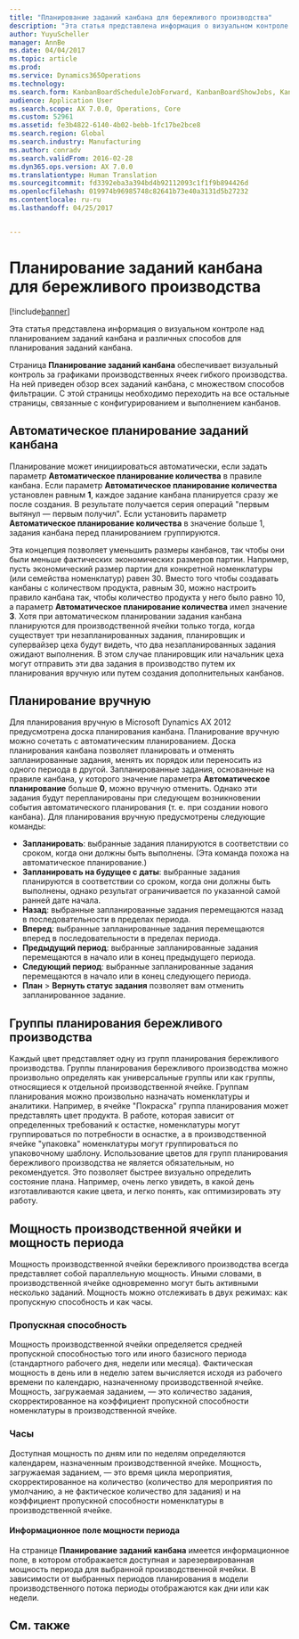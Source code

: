 ```yaml
---
title: "Планирование заданий канбана для бережливого производства"
description: "Эта статья представлена информация о визуальном контроле над планированием заданий канбана и различных способов для планирования заданий канбана."
author: YuyuScheller
manager: AnnBe
ms.date: 04/04/2017
ms.topic: article
ms.prod: 
ms.service: Dynamics365Operations
ms.technology: 
ms.search.form: KanbanBoardScheduleJobForward, KanbanBoardShowJobs, KanbanJobSchedulingListPage
audience: Application User
ms.search.scope: AX 7.0.0, Operations, Core
ms.custom: 52961
ms.assetid: fe3b4822-6140-4b02-bebb-1fc17be2bce8
ms.search.region: Global
ms.search.industry: Manufacturing
ms.author: conradv
ms.search.validFrom: 2016-02-28
ms.dyn365.ops.version: AX 7.0.0
ms.translationtype: Human Translation
ms.sourcegitcommit: fd3392eba3a394bd4b92112093c1f1f9b894426d
ms.openlocfilehash: 019974b96985748c82641b73e40a3131d5b27232
ms.contentlocale: ru-ru
ms.lasthandoff: 04/25/2017


---
```


# <a name="kanban-job-scheduling-for-lean-manufacturing"></a>Планирование заданий канбана для бережливого производства

[!include[banner](../includes/banner.md)]


Эта статья представлена информация о визуальном контроле над планированием заданий канбана и различных способов для планирования заданий канбана.  

Страница **Планирование заданий канбана** обеспечивает визуальный контроль за графиками производственных ячеек гибкого производства. На ней приведен обзор всех заданий канбана, с множеством способов фильтрации. С этой страницы необходимо переходить на все остальные страницы, связанные с конфигурированием и выполнением канбанов.

## <a name="automatic-scheduling-of-kanban-jobs"></a>Автоматическое планирование заданий канбана
Планирование может инициироваться автоматически, если задать параметр **Автоматическое планирование количества** в правиле канбана. Если параметр **Автоматическое планирование количества** установлен равным **1**, каждое задание канбана планируется сразу же после создания. В результате получается серия операций "первым вытянул — первым получил". Если установить параметр **Автоматическое планирование количества** в значение больше 1, задания канбана перед планированием группируются. 

Эта концепция позволяет уменьшить размеры канбанов, так чтобы они были меньше фактических экономических размеров партии. Например, пусть экономический размер партии для конкретной номенклатуры (или семейства номенклатур) равен 30. Вместо того чтобы создавать канбаны с количеством продукта, равным 30, можно настроить правило канбана так, чтобы количество продукта у него было равно 10, а параметр **Автоматическое планирование количества** имел значение **3**. Хотя при автоматическом планировании задания канбана планируются для производственной ячейки только тогда, когда существует три незапланированных задания, планировщик и супервайзер цеха будут видеть, что два незапланированных задания ожидают выполнения. В этом случае планировщик или начальник цеха могут отправить эти два задания в производство путем их планирования вручную или путем создания дополнительных канбанов.

## <a name="manual-scheduling"></a>Планирование вручную
Для планирования вручную в Microsoft Dynamics AX 2012 предусмотрена доска планирования канбана. Планирование вручную можно сочетать с автоматическим планированием. Доска планирования канбана позволяет планировать и отменять запланированные задания, менять их порядок или переносить из одного периода в другой. Запланированные задания, основанные на правиле канбана, у которого значение параметра **Автоматическое планирование** больше **0**, можно вручную отменить. Однако эти задания будут перепланированы при следующем возникновении события автоматического планирования (т. е. при создании нового канбана). Для планирования вручную предусмотрены следующие команды:

-   **Запланировать**: выбранные задания планируются в соответствии со сроком, когда они должны быть выполнены. (Эта команда похожа на автоматическое планирование.)
-   **Запланировать на будущее с даты**: выбранные задания планируются в соответствии со сроком, когда они должны быть выполнены, однако результат ограничивается по указанной самой ранней дате начала.
-   **Назад**: выбранные запланированные задания перемещаются назад в последовательности в пределах периода.
-   **Вперед**: выбранные запланированные задания перемещаются вперед в последовательности в пределах периода.
-   **Предыдущий период**: выбранные запланированные задания перемещаются в начало или в конец предыдущего периода.
-   **Следующий период**: выбранные запланированные задания перемещаются в начало или в конец следующего периода.
-   **План** &gt; **Вернуть статус задания** позволяет вам отменить запланированное задание.

## <a name="lean-scheduling-groups"></a>Группы планирования бережливого производства
Каждый цвет представляет одну из групп планирования бережливого производства. Группы планирования бережливого производства можно произвольно определять как универсальные группы или как группы, относящиеся к отдельной производственной ячейке. Группам планирования можно произвольно назначать номенклатуры и аналитики. Например, в ячейке "Покраска" группа планирования может представлять цвет продукта. В работе, которая зависит от определенных требований к остастке, номенклатуры могут группироваться по потребности в оснастке, а в производственной ячейке "упаковка" номенклатуры могут группироваться по упаковочному шаблону. Использование цветов для групп планирования бережливого производства не является обязательным, но рекомендуется. Это позволяет быстрее визуально определить состояние плана. Например, очень легко увидеть, в какой день изготавливаются какие цвета, и легко понять, как оптимизировать эту работу.

## <a name="work-cell-capacity-and-period-capacity"></a>Мощность производственной ячейки и мощность периода
Мощность производственной ячейки бережливого производства всегда представляет собой параллельную мощность. Иными словами, в производственной ячейке одновременно могут быть активными несколько заданий. Мощность можно отслеживать в двух режимах: как пропускную способность и как часы.

### <a name="throughput"></a>Пропускная способность

Мощность производственной ячейки определяется средней пропускной способностью того или иного базисного периода (стандартного рабочего дня, недели или месяца). Фактическая мощность в день или в неделю затем вычисляется исходя из рабочего времени по календарю, назначенному производственной ячейке. Мощность, загружаемая заданием, — это количество задания, скорректированное на коэффициент пропускной способности номенклатуры в производственной ячейке.

### <a name="hours"></a>Часы

Доступная мощность по дням или по неделям определяются календарем, назначенным производственной ячейке. Мощность, загружаемая заданием, — это время цикла мероприятия, скорректированное на количество (количество для мероприятия по умолчанию, а не фактическое количество для задания) и на коэффициент пропускной способности номенклатуры в производственной ячейке.

#### <a name="period-capacity-factbox"></a>Информационное поле мощности периода

На странице **Планирование заданий канбана** имеется информационное поле, в котором отображается доступная и зарезервированная мощность периода для выбранной производственной ячейки. В зависимости от выбранных периодов планирования в модели производственного потока периоды отображаются как дни или как недели.

<a name="see-also"></a>См. также
--------




